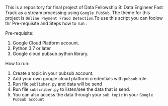 This is a repository for final project of Data Fellowship 8: Data Engineer Fast Track as a stream processing using `Google PubSub`. The theme for this project is `Online Payment Fraud Detection`.To use this script you can foolow thr Pre-requisite and Steps how to run :


Pre-requisite:
1. Google Cloud Platform account.
2. Python 3.7 or later
3. Google cloud pubsub python library.

How to run:
1. Create a topic in your pubsub account.
2. Add your own google cloud platform credentials with `pubsub` role.
3. Run file `publisher.py` and data will be send
4. Run file `subscriber.py` to listen/see the data that is send.
5. You can also access the data through your `sub topic` in your `Google PubSub account`
